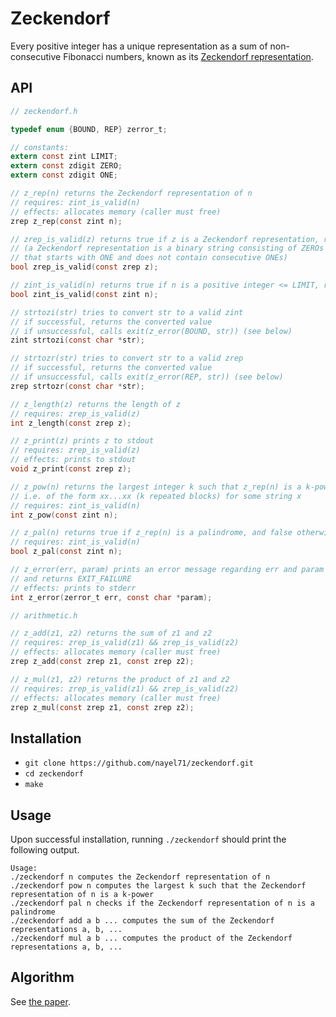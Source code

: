 # Zeckendorf

Every positive integer has a unique representation as a sum of non-consecutive Fibonacci numbers, known as its [Zeckendorf representation](https://oeis.org/wiki/Zeckendorf_representation).

## API

```C
// zeckendorf.h

typedef enum {BOUND, REP} zerror_t;

// constants:
extern const zint LIMIT;
extern const zdigit ZERO;
extern const zdigit ONE;

// z_rep(n) returns the Zeckendorf representation of n
// requires: zint_is_valid(n) 
// effects: allocates memory (caller must free)
zrep z_rep(const zint n);

// zrep_is_valid(z) returns true if z is a Zeckendorf representation, returns false otherwise
// (a Zeckendorf representation is a binary string consisting of ZEROs and ONEs,
// that starts with ONE and does not contain consecutive ONEs)
bool zrep_is_valid(const zrep z);

// zint_is_valid(n) returns true if n is a positive integer <= LIMIT, returns false otherwise
bool zint_is_valid(const zint n);

// strtozi(str) tries to convert str to a valid zint
// if successful, returns the converted value
// if unsuccessful, calls exit(z_error(BOUND, str)) (see below)
zint strtozi(const char *str);

// strtozr(str) tries to convert str to a valid zrep
// if successful, returns the converted value
// if unsuccessful, calls exit(z_error(REP, str)) (see below)
zrep strtozr(const char *str);

// z_length(z) returns the length of z
// requires: zrep_is_valid(z)
int z_length(const zrep z);

// z_print(z) prints z to stdout
// requires: zrep_is_valid(z)
// effects: prints to stdout
void z_print(const zrep z);

// z_pow(n) returns the largest integer k such that z_rep(n) is a k-power
// i.e. of the form xx...xx (k repeated blocks) for some string x
// requires: zint_is_valid(n) 
int z_pow(const zint n);

// z_pal(n) returns true if z_rep(n) is a palindrome, and false otherwise
// requires: zint_is_valid(n) 
bool z_pal(const zint n);

// z_error(err, param) prints an error message regarding err and param to stderr
// and returns EXIT_FAILURE
// effects: prints to stderr
int z_error(zerror_t err, const char *param);

// arithmetic.h

// z_add(z1, z2) returns the sum of z1 and z2
// requires: zrep_is_valid(z1) && zrep_is_valid(z2)
// effects: allocates memory (caller must free)
zrep z_add(const zrep z1, const zrep z2);

// z_mul(z1, z2) returns the product of z1 and z2
// requires: zrep_is_valid(z1) && zrep_is_valid(z2)
// effects: allocates memory (caller must free)
zrep z_mul(const zrep z1, const zrep z2);
```

## Installation

- `git clone https://github.com/nayel71/zeckendorf.git`
- `cd zeckendorf`
- `make`

## Usage

Upon successful installation, running `./zeckendorf` should print the following output.

```
Usage:
./zeckendorf n computes the Zeckendorf representation of n
./zeckendorf pow n computes the largest k such that the Zeckendorf representation of n is a k-power
./zeckendorf pal n checks if the Zeckendorf representation of n is a palindrome
./zeckendorf add a b ... computes the sum of the Zeckendorf representations a, b, ...
./zeckendorf mul a b ... computes the product of the Zeckendorf representations a, b, ...
```

## Algorithm

See [the paper](AhlbachUsatineFrougnyPippenger.pdf).
